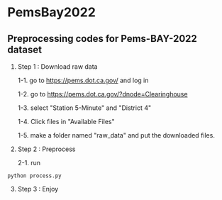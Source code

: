# PemsBay2022

## Preprocessing codes for Pems-BAY-2022 dataset

1. Step 1 : Download raw data

    1-1. go to https://pems.dot.ca.gov/ and log in
  
    1-2. go to https://pems.dot.ca.gov/?dnode=Clearinghouse
  
    1-3. select "Station 5-Minute" and "District 4"
  
    1-4. Click files in "Available Files"
  
    1-5. make a folder named "raw_data" and put the downloaded files.
  
2. Step 2 : Preprocess

    2-1. run 
  ```
  python process.py
  ```
  
3. Step 3 : Enjoy
